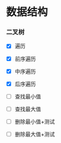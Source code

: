 # 数据结构

### 二叉树

- [x]  遍历
  - [x] 前序遍历
  - [x] 中序遍历
  - [x] 后序遍历

- [ ] 查找最小值
- [ ] 查找最大值
- [ ] 删除最小值+测试
- [ ] 删除最大值+测试

